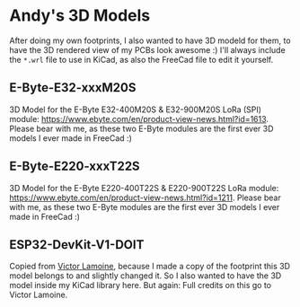 # Andy's 3D Models
After doing my own footprints, I also wanted to have 3D modeld for them, to have the 3D rendered view of my PCBs look awesome :) I'll always include the `*.wrl` file to use in KiCad, as also the FreeCad file to edit it yourself.

## E-Byte-E32-xxxM20S
3D Model for the E-Byte E32-400M20S & E32-900M20S LoRa (SPI) module: https://www.ebyte.com/en/product-view-news.html?id=1613. Please bear with me, as these two E-Byte modules are the first ever 3D models I ever made in FreeCad :)

## E-Byte-E220-xxxT22S
3D Model for the E-Byte E220-400T22S & E220-900T22S LoRa module: https://www.ebyte.com/en/product-view-news.html?id=1211. Please bear with me, as these two E-Byte modules are the first ever 3D models I ever made in FreeCad :)

## ESP32-DevKit-V1-DOIT
Copied from [Victor Lamoine](https://gitlab.com/VictorLamoine/kicad), because I made a copy of the footprint this 3D model belongs to and slightly changed it. So I also wanted to have the 3D model inside my KiCad library here. But again: Full credits on this go to Victor Lamoine.